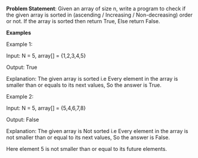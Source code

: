 **Problem Statement**: Given an array of size n, write a program to check if the given array is sorted in (ascending / Increasing / Non-decreasing) order or not. If the array is sorted then return True, Else return False.

**Examples**

Example 1:

Input: N = 5, array[] = {1,2,3,4,5}

Output: True

Explanation: The given array is sorted i.e Every element in the array is smaller than or equals to its next values, So the answer is True.

Example 2:

Input: N = 5, array[] = {5,4,6,7,8}

Output: False

Explanation:
The given array is Not sorted i.e Every element in the array is not smaller than or equal to its next values, So the answer is False.

Here element 5 is not smaller than or equal to its future elements.


